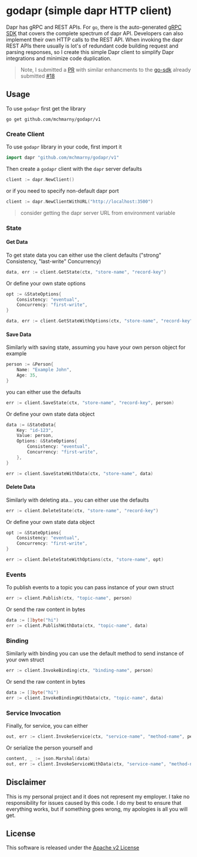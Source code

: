 # godapr (simple dapr HTTP client)

Dapr has gRPC and REST APIs. For `go`, there is the auto-generated [gRPC SDK](https://github.com/dapr/go-sdk) that covers the complete spectrum of dapr API. Developers can also implement their own HTTP calls to the REST API. When invoking the dapr REST APIs there usually is lot's of redundant code building request and parsing responses, so I create this simple Dapr client to simplify Dapr integrations and minimize code duplication.

> Note, I submitted a [PR](https://github.com/dapr/go-sdk/pull/18) with similar enhancments to the [go-sdk](https://github.com/dapr/go-sdk) already submitted [#18](https://github.com/dapr/go-sdk/pull/18)

## Usage

To use `godapr` first get the library

```shell
go get github.com/mchmarny/godapr/v1
```

### Create Client

To use `godapr` library in your code, first import it

```go
import dapr "github.com/mchmarny/godapr/v1"
```

Then create a `godapr` client with the `dapr` server defaults

```go
client := dapr.NewClient()
```

or if you need to specify non-default dapr port

```go
client := dapr.NewClientWithURL("http://localhost:3500")
```

> consider getting the dapr server URL from environment variable

### State

#### Get Data

To get state data you can either use the client defaults ("strong" Consistency, "last-write" Concurrency)

```go
data, err := client.GetState(ctx, "store-name", "record-key")
```

Or define your own state options

```go
opt := &StateOptions{
    Consistency: "eventual",
    Concurrency: "first-write",
}

data, err := client.GetStateWithOptions(ctx, "store-name", "record-key", opt)
```

#### Save Data

Similarly with saving state, assuming you have your own person object for example

```go
person := &Person{
    Name: "Example John",
    Age: 35,
}
```

you can either use the defaults

```go
err := client.SaveState(ctx, "store-name", "record-key", person)
```

Or define your own state data object

```go
data := &StateData{
    Key: "id-123",
    Value: person,
    Options: &StateOptions{
        Consistency: "eventual",
        Concurrency: "first-write",
    },
}

err := client.SaveStateWithData(ctx, "store-name", data)
```

#### Delete Data 


Similarly with deleting ata... you can either use the defaults


```go
err := client.DeleteState(ctx, "store-name", "record-key")
```

Or define your own state data object

```go
opt := &StateOptions{
    Consistency: "eventual",
    Concurrency: "first-write",
}

err := client.DeleteStateWithOptions(ctx, "store-name", opt)
```

### Events

To publish events to a topic you can pass instance of your own struct

```go
err := client.Publish(ctx, "topic-name", person)
```

Or send the raw content in bytes 

```go
data := []byte("hi")
err := client.PublishWithData(ctx, "topic-name", data)
```


### Binding

Similarly with binding you can use the default method to send instance of your own struct

```go
err := client.InvokeBinding(ctx, "binding-name", person)
```

Or send the raw content in bytes 

```go
data := []byte("hi")
err := client.InvokeBindingWithData(ctx, "topic-name", data)
```

### Service Invocation 

Finally, for service, you can either 

```go
out, err := client.InvokeService(ctx, "service-name", "method-name", person)
```

Or serialize the person yourself and 

```go
content, _ := json.Marshal(data)
out, err := client.InvokeServiceWithData(ctx, "service-name", "method-name", content)
```



## Disclaimer

This is my personal project and it does not represent my employer. I take no responsibility for issues caused by this code. I do my best to ensure that everything works, but if something goes wrong, my apologies is all you will get.

## License
This software is released under the [Apache v2 License](./LICENSE)
